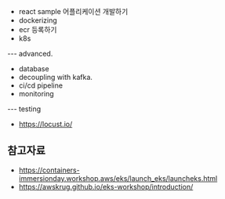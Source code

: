 * react sample 어플리케이션 개발하기
* dockerizing
* ecr 등록하기
* k8s 

--- advanced.
* database 
* decoupling with kafka.
* ci/cd pipeline
* monitoring


--- testing

* https://locust.io/




## 참고자료 ##

* https://containers-immersionday.workshop.aws/eks/launch_eks/launcheks.html
* https://awskrug.github.io/eks-workshop/introduction/

